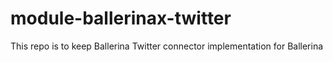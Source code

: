 # module-ballerinax-twitter
This repo is to keep Ballerina Twitter connector implementation for Ballerina
